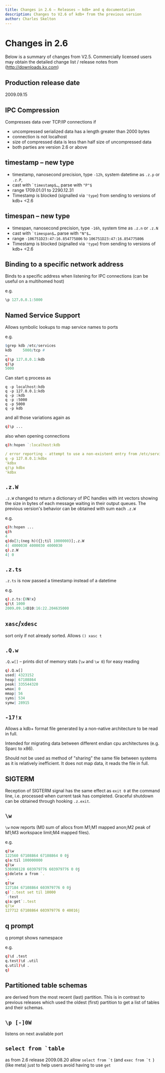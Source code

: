 ```yaml
---
title: Changes in 2.6 – Releases – kdb+ and q documentation
description: Changes to V2.6 of kdb+ from the previous version
author: Charles Skelton
---
```

# Changes in 2.6



Below is a summary of changes from V2.5. Commercially licensed users may obtain the detailed change list / release notes from (http://downloads.kx.com)


## Production release date

2009.09.15

## IPC Compression

Compresses data over TCP/IP connections if

* uncompressed serialized data has a length greater than 2000 bytes
* connection is not localhost
* size of compressed data is less than half size of uncompressed data
* both parties are version 2.6 or above


## timestamp – new type

* timestamp, nanosecond precision, type `-12h`, system datetime as `.z.p` or `.z.P`,
* cast with `` `timestamp$… ``, parse with `"P"$`
* range 1709.01.01 to 2290.12.31
* Timestamp is blocked (signalled via `'type`) from sending to versions of kdb+ <2.6

## timespan – new type

* timespan, nanosecond precision, type `-16h`, system time as `.z.n` or `.z.N`
* cast with `` `timespan$… `` parse with `"N"$…`
* range `-106751D23:47:16.854775806` to `106751D23:47:16.854775806`
* Timestamp is blocked (signalled via `'type`) from sending to versions of kdb+ <2.6

## Binding to a specific network address

Binds to a specific address when listening for IPC connections (can be useful on a multihomed host)

e.g.
```q
\p 127.0.0.1:5000
```

## Named Service Support

Allows symbolic lookups to map service names to ports

e.g.
```q
$grep kdb /etc/services
kdb     5000/tcp #
…
q)\p 127.0.0.1:kdb
q)\p
5000
```

Can start q process as

    q -p localhost:kdb
    q -p 127.0.0.1:kdb
    q -p :kdb
    q -p :5000
    q -p 5000
    q -p kdb

and all those variations again as
```q
q)\p ...
```
also when opening connections
```q
q)h:hopen `:localhost:kdb

/ error reporting - attempt to use a non-existent entry from /etc/service
q -p 127.0.0.1:kdbx
'kdbx
q)\p kdbx
'kdbx
```

## `.z.W`

`.z.W` changed to return a dictionary of IPC handles with int vectors
showing the size in bytes of each message waiting in their output queues.
The previous version's behavior can be obtained with sum each `.z.W`

e.g.
```q
q)h:hopen ...
q)h
4
q)do[3;(neg h)({};til 1000000)];.z.W
4| 4000030 4000030 4000030
q).z.W
4| 0
```

## `.z.ts`

`.z.ts` is now passed a timestamp instead of a datetime

e.g.
```q
q).z.ts:{0N!x}
q)\t 1000
2009.09.14D10:16:22.204635000
```

## `xasc`/`xdesc`

sort only if not already sorted. Allows `() xasc t`

## `.Q.w`

`.Q.w[]` – prints dict of memory stats (`\w` and `\w 0`) for easy reading
```q
q).Q.w[]
used| 4323152
heap| 67108864
peak| 335544320
wmax| 0
mmap| 56
syms| 534
symw| 28915
```

## `-17!x`

Allows a kdb+ format file generated by a non-native architecture to be read in full.

Intended for migrating data between different endian cpu architectures (e.g. Sparc to x86).

Should not be used as method of "sharing" the same file between systems as it is relatively inefficient. It does not map data, it reads the file in full.

## SIGTERM

Reception of SIGTERM signal has the same effect as `exit 0` at the command line, i.e. processed when current task has completed. Graceful shutdown can be obtained through hooking `.z.exit`.

## `\w`

`\w` now reports (M0 sum of allocs from M1;M1 mapped anon;M2 peak of M1;M3 workspace limit;M4 mapped files).

e.g.
```q
q)\w
122560 67108864 67108864 0 0j
q)a:til 100000000
q)\w
536998128 603979776 603979776 0 0j
q)delete a from `.
`.
q)\w
127184 67108864 603979776 0 0j
q)`:.test set til 10000
`:test
q)a:get`:.test
q)\w
127712 67108864 603979776 0 40016j
```

## q prompt

q prompt shows namespace

e.g.
```q
q)\d .test
q.test)\d .util
q.util)\d .
q)
```

## Partitioned table schemas

are derived from the most recent (last) partition. This is in contrast to previous releases which used the oldest (first) partition to get a list of tables and their schemas.

## `\p [-]0W` 

listens on next available port

## ``select from `table``

as from 2.6 release 2009.08.20 allow ``select from `t`` (and ``exec from `t ``) (like meta) just to help users avoid having to use `get`
